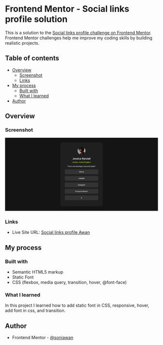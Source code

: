 # Frontend Mentor - Social links profile solution

This is a solution to the [Social links profile challenge on Frontend Mentor](https://www.frontendmentor.io/challenges/social-links-profile-UG32l9m6dQ). Frontend Mentor challenges help me improve my coding skills by building realistic projects.

## Table of contents

- [Overview](#overview)
  - [Screenshot](#screenshot)
  - [Links](#links)
- [My process](#my-process)
  - [Built with](#built-with)
  - [What I learned](#what-i-learned)
- [Author](#author)

## Overview

### Screenshot

![Screenshot](./assets/images/Screenshot.png)

### Links

- Live Site URL: [Social links profile Awan](https://social-link-profile-awan.vercel.app/)

## My process

### Built with

- Semantic HTML5 markup
- Static Font
- CSS (flexbox, media query, transition, hover, @font-face)

### What I learned

In this project I learned how to add static font in CSS, responsive, hover, add font in css, and transition.

## Author

- Frontend Mentor - [@soniawan](https://www.frontendmentor.io/profile/soniawan)
